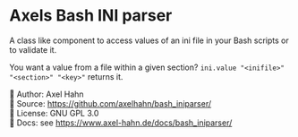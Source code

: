 # Axels Bash INI parser

A class like component to access values of an ini file 
in your Bash scripts or to validate it.

You want a value from a file within a given section?
`ini.value "<inifile>" "<section>" "<key>"` returns it.

👤 Author: Axel Hahn\
🧾 Source: <https://github.com/axelhahn/bash_iniparser/>\
📜 License: GNU GPL 3.0\
📗 Docs: see <https://www.axel-hahn.de/docs/bash_iniparser/>
